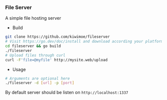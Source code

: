 ### File Server
A simple file hosting server

- Build
```sh
git clone https://github.com/kiwimoe/fileserver
# Visit https://go.dev/doc/install and download according your platform, if you haven't
cd fileserver && go build
./fileserver
# Upload files through curl
curl -F'file=@myfile' http://mysite.web/upload
```
- Usage
```sh
# Arguments are optional here
./fileserver -d [url] -p [port]
```
By default server should be listen on `http://localhost:1337`
